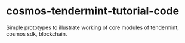 # cosmos-tendermint-tutorial-code

Simple prototypes to illustrate working of core modules of tendermint, cosmos sdk, blockchain.

